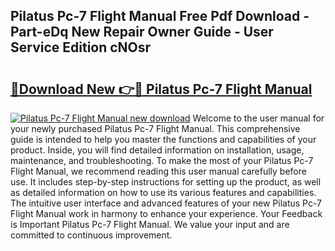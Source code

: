 ## Pilatus Pc-7 Flight Manual Free Pdf Download - Part-eDq New Repair Owner Guide - User Service Edition cNOsr

# <h2><a href="http://cf20331.oget.top/?id=Pilatus+Pc-7+Flight+Manual">🔗Download New 👉🔴 Pilatus Pc-7 Flight Manual</a></h2>

[![Pilatus Pc-7 Flight Manual new download](https://i.imgur.com/5g1atiW.png)](http://cf20331.oget.top/?id=Pilatus+Pc-7+Flight+Manual)
Welcome to the user manual for your newly purchased Pilatus Pc-7 Flight Manual. This comprehensive guide is intended to help you master the functions and capabilities of your product. Inside, you will find detailed information on installation, usage, maintenance, and troubleshooting. To make the most of your Pilatus Pc-7 Flight Manual, we recommend reading this user manual carefully before use. It includes step-by-step instructions for setting up the product, as well as detailed information on how to use its various features and capabilities. The intuitive user interface and advanced features of your new Pilatus Pc-7 Flight Manual work in harmony to enhance your experience. Your Feedback is Important Pilatus Pc-7 Flight Manual. We value your input and are committed to continuous improvement.
